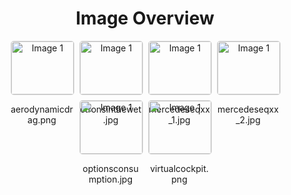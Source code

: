 <h1 style ="text-align: center;"> Image Overview </h1>
<div style="display: flex; flex-wrap: wrap; gap: 10px; justify-content: center;">
<div style="flex: 1 1 calc(33.333% - 20px); max-width: 100px; text-align: center;">
<img src="https://media.evkx.net/multimedia/guides/understandingrange/aerodynamicdrag_xst.png" alt="Image 1" style="width: 100%; border: 1px solid #ddd; border-radius: 5px;">
<p>aerodynamicdrag.png</p>
</div>
<div style="flex: 1 1 calc(33.333% - 20px); max-width: 100px; text-align: center;">
<img src="https://media.evkx.net/multimedia/guides/understandingrange/etronsinthewet_xst.jpg" alt="Image 1" style="width: 100%; border: 1px solid #ddd; border-radius: 5px;">
<p>etronsinthewet.jpg</p>
</div>
<div style="flex: 1 1 calc(33.333% - 20px); max-width: 100px; text-align: center;">
<img src="https://media.evkx.net/multimedia/guides/understandingrange/mercedeseqxx_1_xst.jpg" alt="Image 1" style="width: 100%; border: 1px solid #ddd; border-radius: 5px;">
<p>mercedeseqxx_1.jpg</p>
</div>
<div style="flex: 1 1 calc(33.333% - 20px); max-width: 100px; text-align: center;">
<img src="https://media.evkx.net/multimedia/guides/understandingrange/mercedeseqxx_2_xst.jpg" alt="Image 1" style="width: 100%; border: 1px solid #ddd; border-radius: 5px;">
<p>mercedeseqxx_2.jpg</p>
</div>
<div style="flex: 1 1 calc(33.333% - 20px); max-width: 100px; text-align: center;">
<img src="https://media.evkx.net/multimedia/guides/understandingrange/optionsconsumption_xst.jpg" alt="Image 1" style="width: 100%; border: 1px solid #ddd; border-radius: 5px;">
<p>optionsconsumption.jpg</p>
</div>
<div style="flex: 1 1 calc(33.333% - 20px); max-width: 100px; text-align: center;">
<img src="https://media.evkx.net/multimedia/guides/understandingrange/virtualcockpit_xst.png" alt="Image 1" style="width: 100%; border: 1px solid #ddd; border-radius: 5px;">
<p>virtualcockpit.png</p>
</div>
</div>
